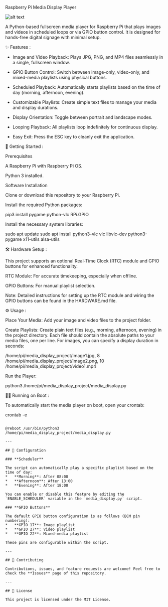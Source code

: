 
Raspberry Pi Media Display Player

![alt text](https://img.shields.io/badge/License-MIT-yellow.svg)

A Python-based fullscreen media player for Raspberry Pi that plays images and videos in scheduled loops or via GPIO button control. It is designed for hands-free digital signage with minimal setup.

✨ Features :

- Image and Video Playback: Plays JPG, PNG, and MP4 files seamlessly in a single, fullscreen window.

- GPIO Button Control: Switch between image-only, video-only, and mixed-media playlists using physical buttons.

- Scheduled Playback: Automatically starts playlists based on the time of day (morning, afternoon, evening).

- Customizable Playlists: Create simple text files to manage your media and display durations.

- Display Orientation: Toggle between portrait and landscape modes.

- Looping Playback: All playlists loop indefinitely for continuous display.

- Easy Exit: Press the ESC key to cleanly exit the application.

🚀 Getting Started :

Prerequisites

A Raspberry Pi with Raspberry Pi OS.

Python 3 installed.

Software Installation

Clone or download this repository to your Raspberry Pi.

Install the required Python packages:

pip3 install pygame python-vlc RPi.GPIO

Install the necessary system libraries:

sudo apt update
sudo apt install python3-vlc vlc libvlc-dev python3-pygame x11-utils alsa-utils


🛠️ Hardware Setup :

This project supports an optional Real-Time Clock (RTC) module and GPIO buttons for enhanced functionality.

RTC Module: For accurate timekeeping, especially when offline.

GPIO Buttons: For manual playlist selection.

Note: Detailed instructions for setting up the RTC module and wiring the GPIO buttons can be found in the HARDWARE.md file.


⚙️ Usage :

Place Your Media: Add your image and video files to the project folder.

Create Playlists: Create plain text files (e.g., morning, afternoon, evening) in the project directory. Each file should contain the absolute paths to your media files, one per line. For images, you can specify a display duration in seconds:


/home/pi/media_display_project/image1.jpg, 8
/home/pi/media_display_project/image2.png, 10
/home/pi/media_display_project/video1.mp4

Run the Player:

python3 /home/pi/media_display_project/media_display.py


🏃🏻 Running on Boot :

To automatically start the media player on boot, open your crontab:


crontab -e
```And add the following line at the end of the file:

@reboot /usr/bin/python3 /home/pi/media_display_project/media_display.py

---

## 🔧 Configuration

### **Scheduler**

The script can automatically play a specific playlist based on the time of day:
*   **Morning**: After 08:00
*   **Afternoon**: After 13:00
*   **Evening**: After 18:00

You can enable or disable this feature by editing the `ENABLE_SCHEDULER` variable in the `media_display.py` script.

### **GPIO Buttons**

The default GPIO button configuration is as follows (BCM pin numbering):
*   **GPIO 17**: Image playlist
*   **GPIO 27**: Video playlist
*   **GPIO 22**: Mixed-media playlist

These pins are configurable within the script.

---

## 🤝 Contributing

Contributions, issues, and feature requests are welcome! Feel free to check the **Issues** page of this repository.

---

## 📝 License

This project is licensed under the MIT License.
